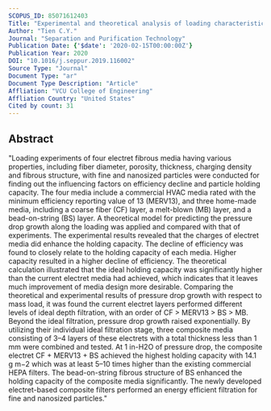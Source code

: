 ```yaml
---
SCOPUS_ID: 85071612403
Title: "Experimental and theoretical analysis of loading characteristics of different electret media with various properties toward the design of ideal depth filtration for nanoparticles and fine particles"
Author: "Tien C.Y."
Journal: "Separation and Purification Technology"
Publication Date: {'$date': '2020-02-15T00:00:00Z'}
Publication Year: 2020
DOI: "10.1016/j.seppur.2019.116002"
Source Type: "Journal"
Document Type: "ar"
Document Type Description: "Article"
Affliation: "VCU College of Engineering"
Affliation Country: "United States"
Cited by count: 31
---
```


## Abstract
"Loading experiments of four electret fibrous media having various properties, including fiber diameter, porosity, thickness, charging density and fibrous structure, with fine and nanosized particles were conducted for finding out the influencing factors on efficiency decline and particle holding capacity. The four media include a commercial HVAC media rated with the minimum efficiency reporting value of 13 (MERV13), and three home-made media, including a coarse fiber (CF) layer, a melt-blown (MB) layer, and a bead-on-string (BS) layer. A theoretical model for predicting the pressure drop growth along the loading was applied and compared with that of experiments. The experimental results revealed that the charges of electret media did enhance the holding capacity. The decline of efficiency was found to closely relate to the holding capacity of each media. Higher capacity resulted in a higher decline of efficiency. The theoretical calculation illustrated that the ideal holding capacity was significantly higher than the current electret media had achieved, which indicates that it leaves much improvement of media design more desirable. Comparing the theoretical and experimental results of pressure drop growth with respect to mass load, it was found the current electret layers performed different levels of ideal depth filtration, with an order of CF > MERV13 > BS > MB. Beyond the ideal filtration, pressure drop growth raised exponentially. By utilizing their individual ideal filtration stage, three composite media consisting of 3–4 layers of these electrets with a total thickness less than 1 mm were combined and tested. At 1 in-H2O of pressure drop, the composite electret CF + MERV13 + BS achieved the highest holding capacity with 14.1 g m−2 which was at least 5–10 times higher than the existing commercial HEPA filters. The bead-on-string fibrous structure of BS enhanced the holding capacity of the composite media significantly. The newly developed electret-based composite filters performed an energy efficient filtration for fine and nanosized particles."
